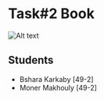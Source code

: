 # Task#2 Book
![Alt text](https://lh3.googleusercontent.com/drive-storage/AJQWtBNdoEUyxJdWspBeTgmsZfACzB97Eqp_rrICx7Zn2pZt20bTy8ZMsSpYBD5-xpd1DxXDICwtQQAB_DQLkSUNwlT4cC8QUnlQ3MNpNffOjtNSsw=w1912-h928)


## Students
- Bshara Karkaby [49-2]
- Moner Makhouly [49-2]

